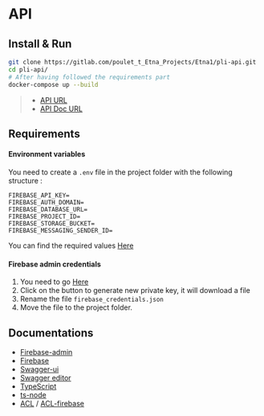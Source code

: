 # API

## Install & Run
```bash
git clone https://gitlab.com/poulet_t_Etna_Projects/Etna1/pli-api.git
cd pli-api/
# After having followed the requirements part
docker-compose up --build
```

>- [API URL](localhost:8080)
>- [API Doc URL](localhost:80)

## Requirements

#### Environment variables

You need to create a ```.env``` file in the project folder with the following structure :
```env
FIREBASE_API_KEY=
FIREBASE_AUTH_DOMAIN=
FIREBASE_DATABASE_URL=
FIREBASE_PROJECT_ID=
FIREBASE_STORAGE_BUCKET=
FIREBASE_MESSAGING_SENDER_ID=
```

You can find the required values [Here](https://console.firebase.google.com/project/etna-pli-c4463/settings/general/)

#### Firebase admin credentials

1. You need to go [Here](https://console.firebase.google.com/project/etna-pli-c4463/settings/serviceaccounts/adminsdk)
2. Click on the button to generate new private key, it will download a file
3. Rename the file ```firebase_credentials.json```
4. Move the file to the project folder.

## Documentations

- [Firebase-admin](https://firebase.google.com/docs/admin/setup)
- [Firebase](https://firebase.google.com/docs/web/setup)
- [Swagger-ui](https://github.com/swagger-api/swagger-ui)
- [Swagger editor](https://editor.swagger.io/)
- [TypeScript](https://www.typescriptlang.org/index.html)
- [ts-node](https://github.com/TypeStrong/ts-node)
- [ACL](https://www.npmjs.com/package/acl) / [ACL-firebase](https://www.npmjs.com/package/acl-firebase)

